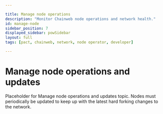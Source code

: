 ```yaml
---

title: Manage node operations
description: "Monitor Chainweb node operations and network health."
id: manage-node
sidebar_position: 7
displayed_sidebar: powSidebar
layout: full
tags: [pact, chainweb, network, node operator, developer]

---
```


# Manage node operations and updates

Placeholder for Manage node operations and updates topic.
Nodes must periodically be updated to keep up with the latest hard forking changes to the network.

